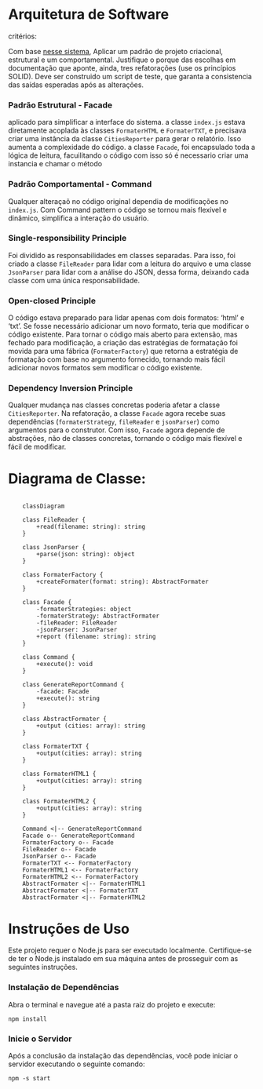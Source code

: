 # Arquitetura de Software
critérios:

Com base [nesse sistema](https://github.com/watinha/es46a-2023-2/tree/strategy/01-design-patterns-template-strategy), Aplicar um padrão de projeto criacional, estrutural e um comportamental. Justifique o porque das escolhas em documentação que aponte, ainda, tres refatorações (use os princípios SOLID). Deve ser construido um script de teste, que garanta a consistencia das saídas esperadas após as alterações.

### Padrão Estrutural - Facade
aplicado para simplificar a interface do sistema. a classe  `index.js` estava diretamente acoplada às classes  `FormaterHTML` e `FormaterTXT`, e precisava criar uma instância da classe  `CitiesReporter` para gerar o relatório. Isso aumenta a complexidade do código. a classe  `Facade`, foi encapsulado toda a lógica de leitura, facuilitando o código com isso só é necessario criar uma instancia e chamar o método

### Padrão Comportamental - Command
Qualquer alteraçaõ no código original dependia de modificações no `index.js`. Com Command pattern o código se tornou mais flexível e dinâmico, simplifica a interação do usuário.


### Single-responsibility Principle
Foi dividido as responsabilidades em classes separadas. Para isso, foi criado a classe `FileReader` para lidar com a leitura do arquivo e uma classe `JsonParser` para lidar com a análise do JSON, dessa forma, deixando cada classe com uma única responsabilidade.
    
### Open-closed Principle
O código estava preparado para lidar apenas com dois formatos: ‘html’ e ‘txt’. Se fosse necessário adicionar um novo formato, teria que modificar o código existente. Para tornar o código mais aberto para extensão, mas fechado para modificação, a criação das estratégias de formatação foi movida para uma fábrica (`FormaterFactory`) que retorna a estratégia de formatação com base no argumento fornecido, tornando mais fácil adicionar novos formatos sem modificar o código existente.

### Dependency Inversion Principle
Qualquer mudança nas classes concretas poderia afetar a classe  `CitiesReporter`. Na refatoração, a classe  `Facade`  agora recebe suas dependências (`formaterStrategy`,  `fileReader` e `jsonParser`) como argumentos para o construtor. Com isso, `Facade` agora depende de abstrações, não de classes concretas, tornando o código mais flexível e fácil de modificar.



# Diagrama de Classe:

```mermaid

    classDiagram

    class FileReader {
        +read(filename: string): string
    }

    class JsonParser {
        +parse(json: string): object
    }

    class FormaterFactory {
        +createFormater(format: string): AbstractFormater
    }

    class Facade {
        -formaterStrategies: object
        -formaterStrategy: AbstractFormater
        -fileReader: FileReader
        -jsonParser: JsonParser
        +report (filename: string): string
    }

    class Command {
        +execute(): void
    }

    class GenerateReportCommand {
        -facade: Facade
        +execute(): string
    }

    class AbstractFormater {
        +output (cities: array): string
    }

    class FormaterTXT {
        +output(cities: array): string
    }

    class FormaterHTML1 {
        +output(cities: array): string
    }

    class FormaterHTML2 {
        +output(cities: array): string
    }

    Command <|-- GenerateReportCommand
    Facade o-- GenerateReportCommand
    FormaterFactory o-- Facade
    FileReader o-- Facade
    JsonParser o-- Facade
    FormaterTXT <-- FormaterFactory
    FormaterHTML1 <-- FormaterFactory
    FormaterHTML2 <-- FormaterFactory
    AbstractFormater <|-- FormaterHTML1
    AbstractFormater <|-- FormaterTXT
    AbstractFormater <|-- FormaterHTML2
```


# Instruções de Uso

Este projeto requer o Node.js para ser executado localmente. Certifique-se de ter o Node.js instalado em sua máquina antes de prosseguir com as seguintes instruções.

### Instalação de Dependências
Abra o terminal e navegue até a pasta raiz do projeto e execute:

```
npm install
```
### Inicie o Servidor
Após a conclusão da instalação das dependências, você pode iniciar o servidor executando o seguinte comando:

```
npm -s start
```
